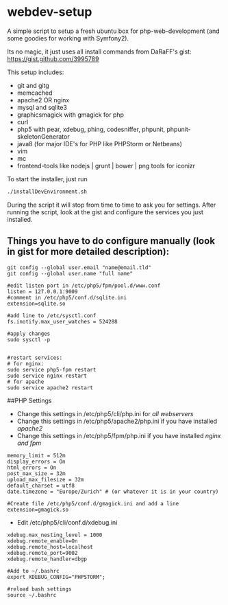 webdev-setup
============

A simple script to setup a fresh ubuntu box for php-web-development (and some goodies for working with Symfony2).

Its no magic, it just uses all install commands from DaRaFF's gist: https://gist.github.com/3995789

This setup includes:
* git and gitg
* memcached
* apache2 OR nginx
* mysql and sqlite3
* graphicsmagick with gmagick for php
* curl
* php5 with pear, xdebug, phing, codesniffer, phpunit, phpunit-skeletonGenerator
* java8 (for major IDE's for PHP like PHPStorm or Netbeans)
* vim
* mc
* frontend-tools like nodejs | grunt | bower | png tools for iconizr

To start the installer, just run

```sh
./installDevEnvironment.sh
```

During the script it will stop from time to time to ask you for settings.
After running the script, look at the gist and configure the services you just installed.

## Things you have to do configure manually (look in gist for more detailed description):

```
git config --global user.email "name@email.tld"
git config --global user.name "full name"

#edit listen port in /etc/php5/fpm/pool.d/www.conf
listen = 127.0.0.1:9009
#comment in /etc/php5/conf.d/sqlite.ini
extension=sqlite.so

#add line to /etc/sysctl.conf
fs.inotify.max_user_watches = 524288

#apply changes
sudo sysctl -p


#restart services:
# for nginx:
sudo service php5-fpm restart
sudo service nginx restart
# for apache
sudo service apache2 restart
```

##PHP Settings
* Change this settings in /etc/php5/cli/php.ini for *all webservers*
* Change this settings in /etc/php5/apache2/php.ini if you have installed *apache2*
* Change this settings in /etc/php5/fpm/php.ini if you have installed *nginx and fpm*

```shell
memory_limit = 512m
display_errors = On
html_errors = On
post_max_size = 32m
upload_max_filesize = 32m
default_charset = utf8
date.timezone = "Europe/Zurich" # (or whatever it is in your country)
```

```
#Create file /etc/php5/conf.d/gmagick.ini and add a line
extension=gmagick.so
```

* Edit /etc/php5/cli/conf.d/xdebug.ini

```shell
xdebug.max_nesting_level = 1000
xdebug.remote_enable=On
xdebug.remote_host=localhost
xdebug.remote_port=9002
xdebug.remote_handler=dbgp
```

```
#Add to ~/.bashrc
export XDEBUG_CONFIG="PHPSTORM";

#reload bash settings
source ~/.bashrc
```